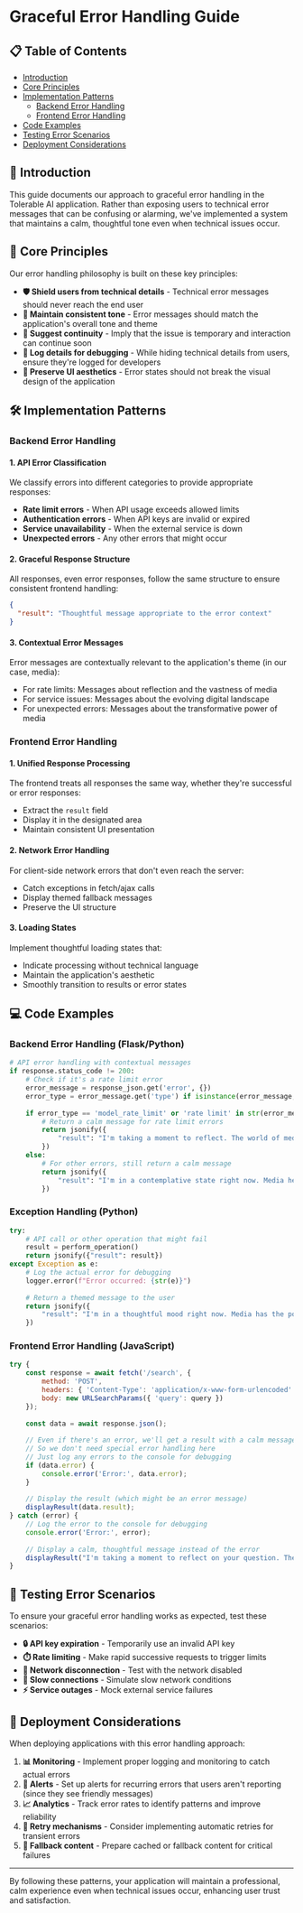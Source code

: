 # Graceful Error Handling Guide

## 📋 Table of Contents

- [Introduction](#introduction)
- [Core Principles](#core-principles)
- [Implementation Patterns](#implementation-patterns)
  - [Backend Error Handling](#backend-error-handling)
  - [Frontend Error Handling](#frontend-error-handling)
- [Code Examples](#code-examples)
- [Testing Error Scenarios](#testing-error-scenarios)
- [Deployment Considerations](#deployment-considerations)

## 🌟 Introduction

This guide documents our approach to graceful error handling in the Tolerable AI application. Rather than exposing users to technical error messages that can be confusing or alarming, we've implemented a system that maintains a calm, thoughtful tone even when technical issues occur.

## 🧠 Core Principles

Our error handling philosophy is built on these key principles:

- **🛡️ Shield users from technical details** - Technical error messages should never reach the end user
- **💬 Maintain consistent tone** - Error messages should match the application's overall tone and theme
- **🔄 Suggest continuity** - Imply that the issue is temporary and interaction can continue soon
- **📝 Log details for debugging** - While hiding technical details from users, ensure they're logged for developers
- **🎨 Preserve UI aesthetics** - Error states should not break the visual design of the application

## 🛠️ Implementation Patterns

### Backend Error Handling

#### 1. API Error Classification

We classify errors into different categories to provide appropriate responses:

- **Rate limit errors** - When API usage exceeds allowed limits
- **Authentication errors** - When API keys are invalid or expired
- **Service unavailability** - When the external service is down
- **Unexpected errors** - Any other errors that might occur

#### 2. Graceful Response Structure

All responses, even error responses, follow the same structure to ensure consistent frontend handling:

```json
{
  "result": "Thoughtful message appropriate to the error context"
}
```

#### 3. Contextual Error Messages

Error messages are contextually relevant to the application's theme (in our case, media):

- For rate limits: Messages about reflection and the vastness of media
- For service issues: Messages about the evolving digital landscape
- For unexpected errors: Messages about the transformative power of media

### Frontend Error Handling

#### 1. Unified Response Processing

The frontend treats all responses the same way, whether they're successful or error responses:

- Extract the `result` field
- Display it in the designated area
- Maintain consistent UI presentation

#### 2. Network Error Handling

For client-side network errors that don't even reach the server:

- Catch exceptions in fetch/ajax calls
- Display themed fallback messages
- Preserve the UI structure

#### 3. Loading States

Implement thoughtful loading states that:

- Indicate processing without technical language
- Maintain the application's aesthetic
- Smoothly transition to results or error states

## 💻 Code Examples

### Backend Error Handling (Flask/Python)

```python
# API error handling with contextual messages
if response.status_code != 200:
    # Check if it's a rate limit error
    error_message = response_json.get('error', {})
    error_type = error_message.get('type') if isinstance(error_message, dict) else None
    
    if error_type == 'model_rate_limit' or 'rate limit' in str(error_message).lower():
        # Return a calm message for rate limit errors
        return jsonify({
            "result": "I'm taking a moment to reflect. The world of media is vast and ever-changing, offering us countless perspectives and experiences to explore. Perhaps we can continue our conversation shortly."
        })
    else:
        # For other errors, still return a calm message
        return jsonify({
            "result": "I'm in a contemplative state right now. Media helps us understand ourselves and the world around us in profound ways. Let's explore these ideas again in a moment."
        })
```

### Exception Handling (Python)

```python
try:
    # API call or other operation that might fail
    result = perform_operation()
    return jsonify({"result": result})
except Exception as e:
    # Log the actual error for debugging
    logger.error(f"Error occurred: {str(e)}")
    
    # Return a themed message to the user
    return jsonify({
        "result": "I'm in a thoughtful mood right now. Media has the power to transform our understanding of the world and connect us across different cultures and experiences. Let's continue our exploration soon."
    })
```

### Frontend Error Handling (JavaScript)

```javascript
try {
    const response = await fetch('/search', {
        method: 'POST',
        headers: { 'Content-Type': 'application/x-www-form-urlencoded' },
        body: new URLSearchParams({ 'query': query })
    });
    
    const data = await response.json();
    
    // Even if there's an error, we'll get a result with a calm message
    // So we don't need special error handling here
    // Just log any errors to the console for debugging
    if (data.error) {
        console.error('Error:', data.error);
    }
    
    // Display the result (which might be an error message)
    displayResult(data.result);
} catch (error) {
    // Log the error to the console for debugging
    console.error('Error:', error);
    
    // Display a calm, thoughtful message instead of the error
    displayResult("I'm taking a moment to reflect on your question. The digital landscape is constantly evolving, offering us new ways to engage with media and share our experiences. Let's continue our conversation shortly.");
}
```

## 🧪 Testing Error Scenarios

To ensure your graceful error handling works as expected, test these scenarios:

- **🔒 API key expiration** - Temporarily use an invalid API key
- **⏱️ Rate limiting** - Make rapid successive requests to trigger limits
- **🔌 Network disconnection** - Test with the network disabled
- **🐌 Slow connections** - Simulate slow network conditions
- **⚡ Service outages** - Mock external service failures

## 🚀 Deployment Considerations

When deploying applications with this error handling approach:

1. **📊 Monitoring** - Implement proper logging and monitoring to catch actual errors
2. **🔔 Alerts** - Set up alerts for recurring errors that users aren't reporting (since they see friendly messages)
3. **📈 Analytics** - Track error rates to identify patterns and improve reliability
4. **🔄 Retry mechanisms** - Consider implementing automatic retries for transient errors
5. **💾 Fallback content** - Prepare cached or fallback content for critical failures

---

By following these patterns, your application will maintain a professional, calm experience even when technical issues occur, enhancing user trust and satisfaction.
